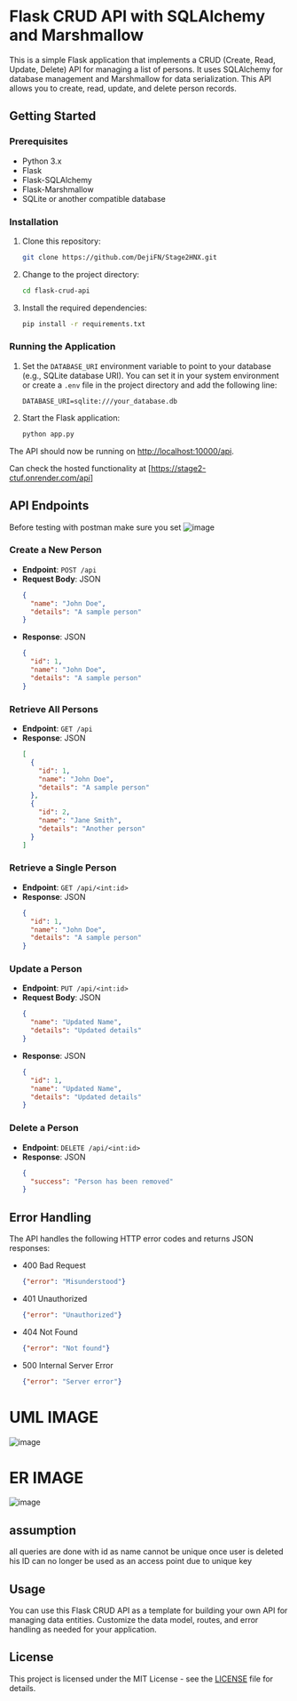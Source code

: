 # Flask CRUD API with SQLAlchemy and Marshmallow

This is a simple Flask application that implements a CRUD (Create, Read, Update, Delete) API for managing a list of persons. It uses SQLAlchemy for database management and Marshmallow for data serialization. This API allows you to create, read, update, and delete person records.

## Getting Started

### Prerequisites
- Python 3.x
- Flask
- Flask-SQLAlchemy
- Flask-Marshmallow
- SQLite or another compatible database

### Installation

1. Clone this repository:

   ```bash
   git clone https://github.com/DejiFN/Stage2HNX.git
   ```

2. Change to the project directory:

   ```bash
   cd flask-crud-api
   ```

3. Install the required dependencies:

   ```bash
   pip install -r requirements.txt
   ```

### Running the Application

1. Set the `DATABASE_URI` environment variable to point to your database (e.g., SQLite database URI). You can set it in your system environment or create a `.env` file in the project directory and add the following line:

   ```
   DATABASE_URI=sqlite:///your_database.db
   ```

2. Start the Flask application:

   ```bash
   python app.py
   ```

The API should now be running on [http://localhost:10000/api](http://localhost:10000/api).

Can check the hosted functionality at [https://stage2-ctuf.onrender.com/api]

## API Endpoints
Before testing with postman make sure you set
![image](https://github.com/DejiFN/Stage2HNX/assets/82783426/7582c268-4293-4086-858f-eb2b83f671d4)

### Create a New Person

- **Endpoint**: `POST /api`
- **Request Body**: JSON
  ```json
  {
    "name": "John Doe",
    "details": "A sample person"
  }
  ```
- **Response**: JSON
  ```json
  {
    "id": 1,
    "name": "John Doe",
    "details": "A sample person"
  }
  ```

### Retrieve All Persons

- **Endpoint**: `GET /api`
- **Response**: JSON
  ```json
  [
    {
      "id": 1,
      "name": "John Doe",
      "details": "A sample person"
    },
    {
      "id": 2,
      "name": "Jane Smith",
      "details": "Another person"
    }
  ]
  ```

### Retrieve a Single Person

- **Endpoint**: `GET /api/<int:id>`
- **Response**: JSON
  ```json
  {
    "id": 1,
    "name": "John Doe",
    "details": "A sample person"
  }
  ```

### Update a Person

- **Endpoint**: `PUT /api/<int:id>`
- **Request Body**: JSON
  ```json
  {
    "name": "Updated Name",
    "details": "Updated details"
  }
  ```
- **Response**: JSON
  ```json
  {
    "id": 1,
    "name": "Updated Name",
    "details": "Updated details"
  }
  ```

### Delete a Person

- **Endpoint**: `DELETE /api/<int:id>`
- **Response**: JSON
  ```json
  {
    "success": "Person has been removed"
  }
  ```

## Error Handling

The API handles the following HTTP error codes and returns JSON responses:

- 400 Bad Request
  ```json
  {"error": "Misunderstood"}
  ```

- 401 Unauthorized
  ```json
  {"error": "Unauthorized"}
  ```

- 404 Not Found
  ```json
  {"error": "Not found"}
  ```

- 500 Internal Server Error
  ```json
  {"error": "Server error"}
  ```


# UML IMAGE
![image](https://github.com/DejiFN/Stage2HNX/assets/82783426/46ca309e-a5a8-4767-a55a-1757fbb876b2)


# ER IMAGE
![image](https://github.com/DejiFN/Stage2HNX/assets/82783426/6b6ab8db-5aba-4e0e-88c8-9fc329d9ba8d)


## assumption
all queries are done with id as name cannot be unique
once user is deleted his ID can no longer be used as an access point due to unique key


## Usage

You can use this Flask CRUD API as a template for building your own API for managing data entities. Customize the data model, routes, and error handling as needed for your application.

## License

This project is licensed under the MIT License - see the [LICENSE](LICENSE) file for details.
